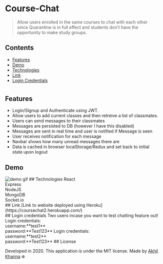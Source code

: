 # Course-Chat
> Allow users enrolled in the same courses to chat with each other since Quarantine is in full effect and students don't have the opportunity to make study groups.
## Contents
* [Features](#Features)
* [Demo](#Demo)
* [Technologies](#Technologies)
* [Link](#Link)
* [Login Credentials](#Login%20credentials)
# 
## Features
* Login/Signup and Authenticate using JWT.
* Allow users to add current classes and then retreive a list of classmates. 
* Users can send messages to their classmates
* Messages are persisted to DB (however I have this disabled) 
* Messages are sent in real time and user is notified if Message is seen
* User receives notification for each message
* Navbar shows how many unread messages there are
* Data is cached in browser localStorage/Redux and set back to initial state upon logout

## Demo
<img alt="demo gif" src = "coursechatapp.gif"/>
## Technologies
React<br/>
Express<br/>
NodeJS<br/>
MongoDB<br/>
Socket.io<br/>
## Link
[Link to website deployed using Heroku](https://coursechat2.herokuapp.com/)<br/>
## Login credentials
Two users incase you want to test chatting feature out!<br/>
Login credentials:<br/>
username:**test1**<br/>
password:**Test123**
Login credentials:<br/>
username:**test2**<br/>
password:**Test123**
## License

Developed in 2020. This application is under the MIT license.
Made by [Akhil Khanna](https://github.com/akhil1213) :snowflake:
